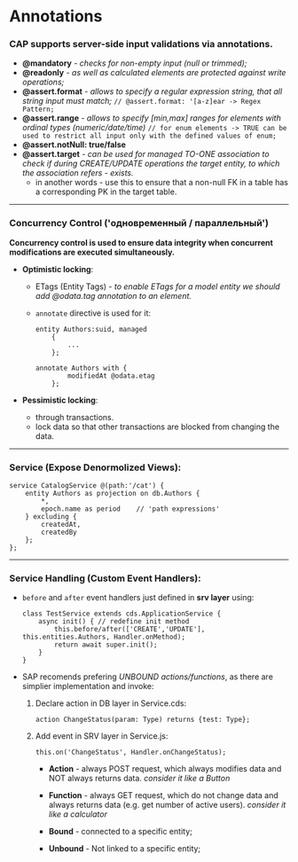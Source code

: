 # Annotations
### CAP supports server-side input validations via annotations.

- **@mandatory** *- checks for non-empty input (null or trimmed);*
- **@readonly** *- as well as calculated elements are protected against write operations;*
- **@assert.format** *- allows to specify a regular expression string, that all string input must match;* 
`// @assert.format: '[a-z]ear -> Regex Pattern;`
- **@assert.range** *- allows to specify [min,max] ranges for elements with ordinal types (numeric/date/time)* 
`// for enum elements -> TRUE can be used to restrict all input only with the defined values of enum;`
- **@assert.notNull: true/false**
- **@assert.target** *- can be used for managed TO-ONE association to check if during CREATE/UPDATE operations the target entity, to which the association refers - exists.*
    * in another words - use this to ensure that a non-null FK in a table has a corresponding PK in the target table.

----------------------------------------------------------------------------------

### Concurrency Control ('одновременный / параллельный') 
    
**Concurrency control is used to ensure data integrity when concurrent modifications are executed simultaneously.**

 - **Optimistic locking**:
    - ETags (Entity Tags) - *to enable ETags for a model entity we should add @odata.tag annotation to an element.*
    * `annotate` directive is used for it:
    
        ```
        entity Authors:suid, managed 
            {
                ...
            };
        ```

        ```
        annotate Authors with {
                modifiedAt @odata.etag
            };
        ```

 - **Pessimistic locking**:
    - through transactions. 
    - lock data so that other transactions are blocked from changing the data.

-----------------------------------------------------------------------------------

### Service (Expose Denormolized Views):
    
    service CatalogService @(path:'/cat') {
        entity Authors as projection on db.Authors {
            *,
            epoch.name as period    // 'path expressions'
        } excluding {
            createdAt,
            createdBy
        };
    };

------------------------------------------------------------------------------------

### Service Handling (Custom Event Handlers):

- `before` and `after` event handlers just defined in **srv layer** using:

    ```
    class TestService extends cds.ApplicationService {
        async init() { // redefine init method
            this.before/after(['CREATE','UPDATE'], this.entities.Authors, Handler.onMethod);
            return await super.init();
        }
    }
    ```

- SAP recomends prefering *UNBOUND actions/functions*, as there are simplier implementation and invoke:
    
    1. Declare action in DB layer in Service.cds:
        
        `action ChangeStatus(param: Type) returns {test: Type};`

    2. Add event in SRV layer in Service.js:

        `this.on('ChangeStatus', Handler.onChangeStatus);`

        * **Action** - always POST request, which always modifies data and NOT always returns data. *consider it like a Button*
        * **Function** - always GET request, which do not change data and always returns data (e.g. get number of active users). *consider it like a calculator*

        * **Bound** - connected to a specific entity;
        * **Unbound** - Not linked to a specific entity;